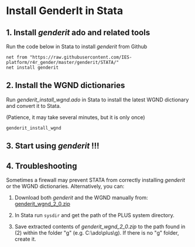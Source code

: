 # Install GenderIt in Stata

## 1. Install  _genderit_ ado and related tools

 Run the code below in Stata to install _genderit_ from Github

````
net from "https://raw.githubusercontent.com/IES-platform/r4r_gender/master/genderit/STATA/"
net install genderit
````

## 2. Install the WGND dictionaries

Run _genderit_install_wgnd.ado_ in Stata to install the latest WGND dictionary and convert it to Stata.

(Patience, it may take several minutes, but it is only once)
````
genderit_install_wgnd

````

## 3. Start using _genderit_ !!!


## 4. Troubleshooting

Sometimes a firewall may prevent STATA from correctly installing _genderit_ or the WGND dictionaries.
Alternatively, you can:

1. Download both _genderit_ and the WGND manually from: [genderit_wgnd_2_0.zip](https://ies-r4r-public.s3.eu-central-1.amazonaws.com/wgnd/dta/genderit_wgnd_2_0.zip)

2. In Stata run `sysdir` and get the path of the PLUS system directory.

3. Save extracted contents of _genderit_wgnd_2_0.zip_ to the path found in (2) within the folder "g" (e.g. C:\ado\plus\g). 
If there is no "g" folder, create it. 

